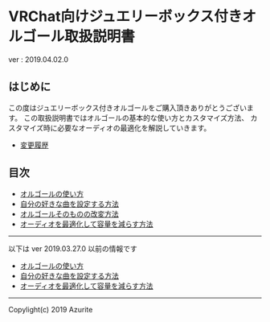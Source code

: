 # VRChat向けジュエリーボックス付きオルゴール取扱説明書

ver : 2019.04.02.0

## はじめに

この度はジュエリーボックス付きオルゴールをご購入頂きありがとうございます。
この取扱説明書ではオルゴールの基本的な使い方とカスタマイズ方法、
カスタマイズ時に必要なオーディオの最適化を解説していきます。

* [変更履歴](patch_note.md)

## 目次

* [オルゴールの使い方](howto_use.md)
* [自分の好きな曲を設定する方法](customize_music.md)
* [オルゴールそのものの改変方法](customize_mbox.md)
* [オーディオを最適化して容量を減らす方法](optimize.md)

---

以下は ver 2019.03.27.0 以前の情報です

* [オルゴールの使い方](old/howto_use.md)
* [自分の好きな曲を設定する方法](old/customize.md)
* [オーディオを最適化して容量を減らす方法](optimize.md)

---

Copylight(c) 2019 Azurite
